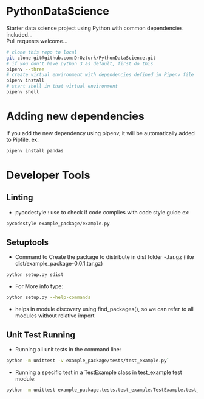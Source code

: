 # PythonDataScience
Starter data science project using Python with common dependencies included...  
Pull requests welcome...
```bash
# clone this repo to local
git clone git@github.com:DrOzturk/PythonDataScience.git
# if you don't have python 3 as default, first do this
pipenv --three
# create virtual environment with dependencies defined in Pipenv file
pipenv install
# start shell in that virtual environment
pipenv shell
```

# Adding new dependencies
If you add the new dependency using pipenv, it will be automatically added to Pipfile.
ex:
```bash
pipenv install pandas
```
# Developer Tools
## Linting
- pycodestyle <filename>: use to check if code complies with code style guide
ex: 
```bash
pycodestyle example_package/example.py
```

## Setuptools
- Command to Create the package to distribute in dist folder <ProjectName>-<version>.tar.gz (like dist/example_package-0.0.1.tar.gz)
```bash
python setup.py sdist
```
- For More info type:
```bash
python setup.py --help-commands
```

- helps in module discovery using find_packages(), so we can refer to all modules without relative import

## Unit Test Running
- Running all unit tests in the command line:
```bash
python -m unittest -v example_package/tests/test_example.py`
```
- Running a specific test in a TestExample class in test_example test module:
```bash
python -m unittest example_package.tests.test_example.TestExample.test_greater_than
```
